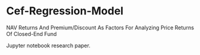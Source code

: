 # Cef-Regression-Model

NAV Returns And Premium/Discount As Factors For Analyzing Price Returns Of Closed-End Fund

Jupyter notebook research paper.

